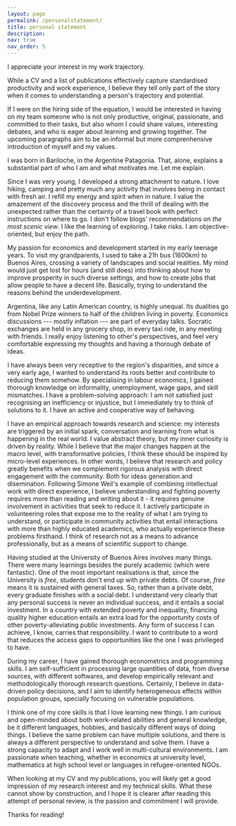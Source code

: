 ```yaml
---
layout: page
permalink: /personalstatement/
title: personal statement
description:
nav: true
nav_order: 5
---
```


I appreciate your interest in my work trajectory. 

While a CV and a list of publications effectively capture standardised productivity and work experience, I believe they tell only part of the story when it comes to understanding a person's trajectory and potential.

If I were on the hiring side of the equation, I would be interested in having on my team someone who is not only productive, original, passionate, and committed to their tasks, but also whom I could share values, interesting debates, and who is eager about learning and growing together. The upcoming paragraphs aim to be an informal but more comprenhensive introduction of myself and my values.

I was born in Bariloche, in the Argentine Patagonia. That, alone, explains a substantial part of who I am and what motivates me. Let me explain.

Since I was very young, I developed a strong attachment to nature. I love hiking, camping and pretty much any activity that involves being in contact with fresh air. I refill my energy and spirit when in nature. I value the amazement of the discovery process and the thrill of dealing with the unexpected rather than the certainty of a travel book with perfect instructions on where to go. I don't follow blogs' recommendations on *the most scenic view*. I like the learning of exploring. I take risks. I am objective-oriented, but enjoy the path.

My passion for economics and development started in my early teenage years. To visit my grandparents, I used to take a 21h bus (1600km) to Buenos Aires, crossing a variety of landscapes and social realities. My mind would just get lost for hours (and still does) into thinking about how to improve prosperity in such diverse settings, and how to create jobs that allow people to have a decent life. Basically, trying to understand the reasons behind the underdevelopment.

Argentina, like any Latin American country, is highly unequal. Its dualities go from Nobel Prize winners to half of the children living in poverty. Economics discussions --- mostly inflation --- are part of everyday talks. Socratic exchanges are held in any grocery shop, in every taxi ride, in any meeting with friends. I really enjoy listening to other's perspectives, and feel very comfortable expressing my thoughts and having a thorough debate of ideas. 

I have always been very receptive to the region's disparities, and since a very early age, I wanted to understand its roots better and contribute to reducing them somehow. By specialising in labour economics, I gained thorough knowledge on informality, unemployment, wage gaps, and skill mismatches. I have a problem-solving approach: I am not satisfied just recognising an inefficiency or injustice, but I immediately try to think of solutions to it. I have an active and cooperative way of behaving. 

I have an empirical approach towards research and science: my interests are triggered by an initial spark, conversation and learning from what is happening in the real world. I value abstract theory, but my inner curiosity is driven by reality. While I believe that the major changes happen at the macro level, with transformative policies, I think these should be inspired by micro-level experiences. In other words, I believe that research and policy greatly benefits when we complement rigorous analysis with direct engagement with the community. Both for ideas generation and disemination. Following Simone Weil's example of combining intellectual work with direct experience, I believe understanding and fighting poverty requires more than reading and writing about it - it requires genuine involvement in activities that seek to reduce it. I actively participate in volunteering roles that expose me to the reality of what I am trying to understand, or participate in community activities that entail interactions with more than highly educated academics, who actually experience these problems firsthand. I think of research not as a means to advance professionally, but as a means of scientific support to change.

Having studied at the University of Buenos Aires involves many things. There were many learnings besides the purely academic (which were fantastic). One of the most important realisations is that, since the University is *free*, students don't end up with private debts. Of course, *free* means it is sustained with general taxes. So, rather than a private debt, every graduate finishes with a social debt. I understand very clearly that any personal success is never an individual success, and it entails a social investment. In a country with extended poverty and inequality, financing quality higher education entails an extra load for the opportunity costs of other poverty-alleviating public investments. Any form of success I can achieve, I know, carries that responsibility. I want to contribute to a word that reduces the access gaps to opportunities like the one I was privileged to have.

During my career, I have gained thorough econometrics and programming skills. I am self-sufficient in processing large quantities of data, from diverse sources, with different softwares, and develop empirically relevant and methodologically thorough research questions. Certainly, I believe in data-driven policy decisions, and I aim to identify heterogeneous effects within population groups, specially focusing on vulnerable populations.

I think one of my core skills is that I love learning new things. I am curious and open-minded about both work-related abilities and general knowledge, be it different languages, hobbies, and basically different ways of doing things. I believe the same problem can have multiple solutions, and there is always a different perspective to understand and solve them. I have a strong capacity to adapt and I  work well in multi-cultural environments. I am passionate when teaching, whether in economics at university level, mathematics at high school level or languages in refugee-oriented NGOs.

When looking at my CV and my publications, you will likely get a good impression of my research interest and my technical skills. What these cannot show by construction, and I hope it is clearer after reading this attempt of personal review, is the passion and commitment I will provide. 

Thanks for reading!